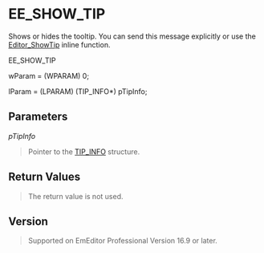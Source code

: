 # EE\_SHOW\_TIP

Shows or hides the tooltip. You can send this message
explicitly or use the [Editor\_ShowTip](../macro/editor_showtip) inline function.

EE\_SHOW\_TIP

wParam = (WPARAM) 0;

lParam = (LPARAM) (TIP\_INFO\*) pTipInfo;

## Parameters

_pTipInfo_

> Pointer to the [TIP\_INFO](../structure/tip_info) structure.

## Return Values

> The return value is not used.

## Version

> Supported on EmEditor Professional Version 16.9 or later.
